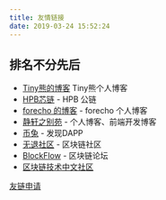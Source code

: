 ```yaml
---
title: 友情链接
date: 2019-03-24 15:52:24
---
```


## 排名不分先后

* [Tiny熊的博客](http://tinyxiong.com) Tiny熊个人博客
* [HPB芯链](https://hpb.io/)  - HPB 公链
* [forecho 的博客](https://blog.forecho.com/) - forecho 个人博客
* [静轩之别苑](https://quickapp.lovejade.cn/) - 个人博客、前端开发博客
* [币兔](https://www.bitool.cn/) - 发现DAPP
* [无退社区](https://wutui.pro/) - 区块链社区
* [BlockFlow](https://blockflow.net/) - 区块链论坛
* [区块链技术中文社区](https://bitshuo.com)


[友链申请](https://learnblockchain.cn/images/tiny_wx_code.jpeg)